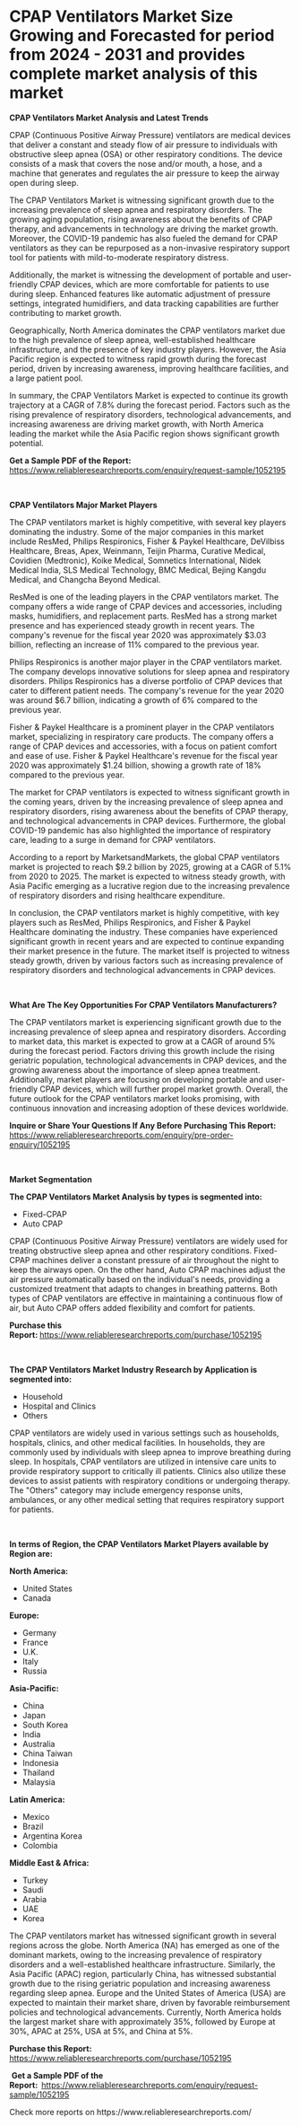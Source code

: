 <p><h1>CPAP Ventilators Market Size Growing and Forecasted for period from 2024 - 2031 and provides complete market analysis of this market</h1></p><p><strong>CPAP Ventilators Market Analysis and Latest Trends</strong></p>
<p><p>CPAP (Continuous Positive Airway Pressure) ventilators are medical devices that deliver a constant and steady flow of air pressure to individuals with obstructive sleep apnea (OSA) or other respiratory conditions. The device consists of a mask that covers the nose and/or mouth, a hose, and a machine that generates and regulates the air pressure to keep the airway open during sleep.</p><p>The CPAP Ventilators Market is witnessing significant growth due to the increasing prevalence of sleep apnea and respiratory disorders. The growing aging population, rising awareness about the benefits of CPAP therapy, and advancements in technology are driving the market growth. Moreover, the COVID-19 pandemic has also fueled the demand for CPAP ventilators as they can be repurposed as a non-invasive respiratory support tool for patients with mild-to-moderate respiratory distress.</p><p>Additionally, the market is witnessing the development of portable and user-friendly CPAP devices, which are more comfortable for patients to use during sleep. Enhanced features like automatic adjustment of pressure settings, integrated humidifiers, and data tracking capabilities are further contributing to market growth.</p><p>Geographically, North America dominates the CPAP ventilators market due to the high prevalence of sleep apnea, well-established healthcare infrastructure, and the presence of key industry players. However, the Asia Pacific region is expected to witness rapid growth during the forecast period, driven by increasing awareness, improving healthcare facilities, and a large patient pool.</p><p>In summary, the CPAP Ventilators Market is expected to continue its growth trajectory at a CAGR of 7.8% during the forecast period. Factors such as the rising prevalence of respiratory disorders, technological advancements, and increasing awareness are driving market growth, with North America leading the market while the Asia Pacific region shows significant growth potential.</p></p>
<p><strong>Get a Sample PDF of the Report:&nbsp;</strong> <a href="https://www.reliableresearchreports.com/enquiry/request-sample/1052195">https://www.reliableresearchreports.com/enquiry/request-sample/1052195</a></p>
<p>&nbsp;</p>
<p><strong>CPAP Ventilators Major Market Players</strong></p>
<p><p>The CPAP ventilators market is highly competitive, with several key players dominating the industry. Some of the major companies in this market include ResMed, Philips Respironics, Fisher & Paykel Healthcare, DeVilbiss Healthcare, Breas, Apex, Weinmann, Teijin Pharma, Curative Medical, Covidien (Medtronic), Koike Medical, Somnetics International, Nidek Medical India, SLS Medical Technology, BMC Medical, Bejing Kangdu Medical, and Changcha Beyond Medical.</p><p>ResMed is one of the leading players in the CPAP ventilators market. The company offers a wide range of CPAP devices and accessories, including masks, humidifiers, and replacement parts. ResMed has a strong market presence and has experienced steady growth in recent years. The company's revenue for the fiscal year 2020 was approximately $3.03 billion, reflecting an increase of 11% compared to the previous year.</p><p>Philips Respironics is another major player in the CPAP ventilators market. The company develops innovative solutions for sleep apnea and respiratory disorders. Philips Respironics has a diverse portfolio of CPAP devices that cater to different patient needs. The company's revenue for the year 2020 was around $6.7 billion, indicating a growth of 6% compared to the previous year.</p><p>Fisher & Paykel Healthcare is a prominent player in the CPAP ventilators market, specializing in respiratory care products. The company offers a range of CPAP devices and accessories, with a focus on patient comfort and ease of use. Fisher & Paykel Healthcare's revenue for the fiscal year 2020 was approximately $1.24 billion, showing a growth rate of 18% compared to the previous year.</p><p>The market for CPAP ventilators is expected to witness significant growth in the coming years, driven by the increasing prevalence of sleep apnea and respiratory disorders, rising awareness about the benefits of CPAP therapy, and technological advancements in CPAP devices. Furthermore, the global COVID-19 pandemic has also highlighted the importance of respiratory care, leading to a surge in demand for CPAP ventilators.</p><p>According to a report by MarketsandMarkets, the global CPAP ventilators market is projected to reach $9.2 billion by 2025, growing at a CAGR of 5.1% from 2020 to 2025. The market is expected to witness steady growth, with Asia Pacific emerging as a lucrative region due to the increasing prevalence of respiratory disorders and rising healthcare expenditure.</p><p>In conclusion, the CPAP ventilators market is highly competitive, with key players such as ResMed, Philips Respironics, and Fisher & Paykel Healthcare dominating the industry. These companies have experienced significant growth in recent years and are expected to continue expanding their market presence in the future. The market itself is projected to witness steady growth, driven by various factors such as increasing prevalence of respiratory disorders and technological advancements in CPAP devices.</p></p>
<p>&nbsp;</p>
<p><strong>What Are The Key Opportunities For CPAP Ventilators Manufacturers?</strong></p>
<p><p>The CPAP ventilators market is experiencing significant growth due to the increasing prevalence of sleep apnea and respiratory disorders. According to market data, this market is expected to grow at a CAGR of around 5% during the forecast period. Factors driving this growth include the rising geriatric population, technological advancements in CPAP devices, and the growing awareness about the importance of sleep apnea treatment. Additionally, market players are focusing on developing portable and user-friendly CPAP devices, which will further propel market growth. Overall, the future outlook for the CPAP ventilators market looks promising, with continuous innovation and increasing adoption of these devices worldwide.</p></p>
<p><strong>Inquire or Share Your Questions If Any Before Purchasing This Report:</strong> <a href="https://www.reliableresearchreports.com/enquiry/pre-order-enquiry/1052195">https://www.reliableresearchreports.com/enquiry/pre-order-enquiry/1052195</a></p>
<p>&nbsp;</p>
<p><strong>Market Segmentation</strong></p>
<p><strong>The CPAP Ventilators Market Analysis by types is segmented into:</strong></p>
<p><ul><li>Fixed-CPAP</li><li>Auto CPAP</li></ul></p>
<p><p>CPAP (Continuous Positive Airway Pressure) ventilators are widely used for treating obstructive sleep apnea and other respiratory conditions. Fixed-CPAP machines deliver a constant pressure of air throughout the night to keep the airways open. On the other hand, Auto CPAP machines adjust the air pressure automatically based on the individual's needs, providing a customized treatment that adapts to changes in breathing patterns. Both types of CPAP ventilators are effective in maintaining a continuous flow of air, but Auto CPAP offers added flexibility and comfort for patients.</p></p>
<p><strong>Purchase this Report:&nbsp;</strong><a href="https://www.reliableresearchreports.com/purchase/1052195">https://www.reliableresearchreports.com/purchase/1052195</a></p>
<p>&nbsp;</p>
<p><strong>The CPAP Ventilators Market Industry Research by Application is segmented into:</strong></p>
<p><ul><li>Household</li><li>Hospital and Clinics</li><li>Others</li></ul></p>
<p><p>CPAP ventilators are widely used in various settings such as households, hospitals, clinics, and other medical facilities. In households, they are commonly used by individuals with sleep apnea to improve breathing during sleep. In hospitals, CPAP ventilators are utilized in intensive care units to provide respiratory support to critically ill patients. Clinics also utilize these devices to assist patients with respiratory conditions or undergoing therapy. The "Others" category may include emergency response units, ambulances, or any other medical setting that requires respiratory support for patients.</p></p>
<p>&nbsp;</p>
<p><strong>In terms of Region, the CPAP Ventilators Market Players available by Region are:</strong></p>
<p>
    <p> <strong> North America: </strong>
        <ul>
            <li>United States</li>
            <li>Canada</li>
        </ul>
        </p> 
    <p> <strong> Europe: </strong>
        <ul>
            <li>Germany</li>
            <li>France</li>
            <li>U.K.</li>
            <li>Italy</li>
            <li>Russia</li>
        </ul>
        </p> 
    <p> <strong> Asia-Pacific: </strong>
        <ul>
            <li>China</li>
            <li>Japan</li>
            <li>South Korea</li>
            <li>India</li>
            <li>Australia</li>
            <li>China Taiwan</li>
            <li>Indonesia</li>
            <li>Thailand</li>
            <li>Malaysia</li>
        </ul>
        </p> 
    <p> <strong> Latin America: </strong>
        <ul>
            <li>Mexico</li>
            <li>Brazil</li>
            <li>Argentina Korea</li>
            <li>Colombia</li>
        </ul>
        </p> 
    <p> <strong> Middle East & Africa: </strong>
        <ul>
            <li>Turkey</li>
            <li>Saudi</li>
            <li>Arabia</li>
            <li>UAE</li>
            <li>Korea</li>
        </ul>
    </p>
    </p>
<p><p>The CPAP ventilators market has witnessed significant growth in several regions across the globe. North America (NA) has emerged as one of the dominant markets, owing to the increasing prevalence of respiratory disorders and a well-established healthcare infrastructure. Similarly, the Asia Pacific (APAC) region, particularly China, has witnessed substantial growth due to the rising geriatric population and increasing awareness regarding sleep apnea. Europe and the United States of America (USA) are expected to maintain their market share, driven by favorable reimbursement policies and technological advancements. Currently, North America holds the largest market share with approximately 35%, followed by Europe at 30%, APAC at 25%, USA at 5%, and China at 5%.</p></p>
<p><strong>Purchase this Report: </strong><a href="https://www.reliableresearchreports.com/purchase/1052195">https://www.reliableresearchreports.com/purchase/1052195</a></p>
<p>&nbsp;<strong>Get a Sample PDF of the Report:&nbsp;&nbsp;</strong><a href="https://www.reliableresearchreports.com/enquiry/request-sample/1052195">https://www.reliableresearchreports.com/enquiry/request-sample/1052195</a></p>
<p><strong></strong></p>
<p>Check more reports on https://www.reliableresearchreports.com/</p>